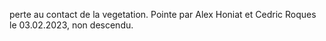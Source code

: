 perte au contact de la vegetation. Pointe par Alex Honiat et Cedric Roques le 03.02.2023, non descendu.
